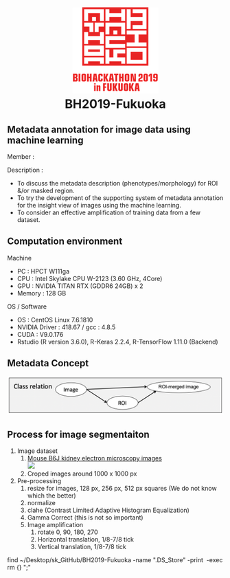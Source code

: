 <h1 align="center">
  <img src="img/bh19-logo.png" ><br/> BH2019-Fukuoka 
</h1>

## Metadata annotation for image data using machine learning 
Member : 

Description : <br/>
- To discuss the metadata description (phenotypes/morphology) for ROI &/or masked region.
- To try the development of the supporting system of metadata annotation for the insight view of images using the machine learning.
-  To consider an effective  amplification of training data from a few dataset.


## Computation environment
Machine
- PC : HPCT W111ga
- CPU : Intel Skylake CPU W-2123 (3.60 GHz, 4Core)
- GPU : NVIDIA TITAN RTX (GDDR6 24GB) x 2
- Memory : 128 GB 

OS / Software
- OS : CentOS Linux 7.6.1810
- NVIDIA Driver : 418.67 / gcc : 4.8.5
- CUDA : V9.0.176
- Rstudio (R version 3.6.0), R-Keras 2.2.4, R-TensorFlow 1.11.0 (Backend)

## Metadata Concept
<img src="img/ClassRelation.png" >

## Process for image segmentaiton
1. Image dataset
    1. [Mouse B6J kidney electron microscopy images](https://github.com/kumeS/BH2019-Fukuoka/tree/master/01_ImageDataset/01_Mouse_B6J_Kidney_Nucleus_All_ver190903) <br/>
    <img src="img/ GT01.png" > <br/>
    2. Croped images around 1000 x 1000 px
2. Pre-processing
    1. resize for images, 128 px, 256 px, 512 px squares (We do not know which the better)
    2. normalize
    3. clahe (Contrast Limited Adaptive Histogram Equalization)
    4. Gamma Correct (this is not so important)
    5. Image amplification
    	1. rotate 0, 90, 180, 270
    	2. Horizontal translation, 1/8-7/8 tick
    	3. Vertical translation, 1/8-7/8 tick


find ~/Desktop/sk_GitHub/BH2019-Fukuoka -name ".DS_Store" -print&nbsp; -exec rm {} ";"